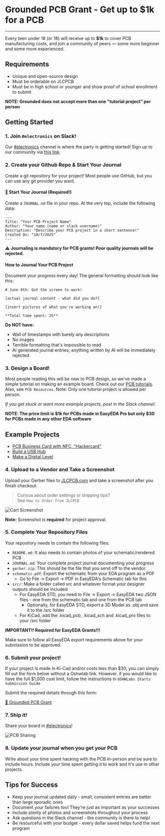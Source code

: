 # Grounded PCB Grant - Get up to $1k for a PCB

---

Every teen under 18 (or 18) will receive up to **$1k** to cover PCB manufacturing costs, and join a community of peers — some more beginner and some more experienced.

## Requirements

- Unique and open-source design
- Must be orderable on JLCPCB
- Must be in high school or younger and show proof of school enrollment to submit

**NOTE: Grounded does not accept more than one "tutorial project" per person**

## Getting Started

### 1. Join `#electronics` on Slack!

Our [#electronics](https://hackclub.slack.com/archives/C0948RT0C1M) channel is where the party is getting started! Sign up to our community via [this link](https://hackclub.com/slack/?event=grounded).

### 2. Create your Github Repo & Start Your Journal

Create a git repository for your project! Most people use GitHub, but you can use any git provider you want.

#### 📝 Start Your Journal (Required!)

Create a `JOURNAL.md` file in your repo. At the very top, include the following data:

```
---
Title: "Your PCB Project Name"
Author: "Your name (name or slack username)"
Description: "Describe your PCB project in a short sentence!"
Created On: "10/7/2025"
---
```

⚠️ **Journaling is mandatory for PCB grants! Poor quality journals will be rejected.**

#### How to Journal Your PCB Project

Document your progress every day! The general formatting should look like this:

```
# June 8th: Got the screen to work!

[actual journal content - what did you do?]

[insert pictures of what you're working on!]

**Total time spent: 2h**
```

**Do NOT have:**
- Wall of timestamps with barely any descriptions
- No images
- Terrible formatting that's impossible to read
- AI generated journal entries; anything written by AI will be immediately rejected

### 3. Design a Board!

Most people reading this will be new to PCB design, so we've made a simple tutorial on making an example board. Check out our [PCB tutorials](https://jams.hackclub.com/tag/pcb). Also, see `PCB Resources`. Note: Only one tutorial project is allowed per person.

*If you get stuck or want more example projects, post in the Slack channel.*

**NOTE: The price limit is $1k for PCBs made in EasyEDA Pro but only $30 for PCBs made in any other EDA software**

## Example Projects

- [PCB Business Card with NFC, "Hackercard"](https://jams.hackclub.com/jam/hacker-card)
- [Build a USB Hub](https://jams.hackclub.com/batch/usb-hub)
- [Make a Digital Level](https://jams.hackclub.com/batch/sparkletilt-pcb)

### 4. Upload to a Vendor and Take a Screenshot

Upload your Gerber files to [JLCPCB.com](https://jlcpcb.com/) and take a screenshot after you finish checkout.

> Curious about order settings or shipping tips?  
> See `How to Order from JLCPCB`

![Cart Screenshot](https://hc-cdn.hel1.your-objectstorage.com/s/v3/51761af33c599ad46040b56176a516b543293c64_cart__1_.png)

**Note:** Screenshot is **required** for project approval.

### 5. Complete Your Repository Files

Your repository needs to contain the following files:

- `README.md`: It also needs to contain photos of your schematic/rendered PCB
- `JOURNAL.md`: Your complete project journal documenting your progress
- `gerber.zip`: This should be the file that you send off to the vendor
- `schematic.pdf`: Export the schematic from your EDA program as a PDF
  - Go to File → Export → PDF in EasyEDA's Schematic tab for this
- `src/`: Make a folder called src and whatever format your designer outputs should be included
  - For EasyEDA STD, you need to File → Export → EasyEDA two JSON files - one from the schematic tab and one from the PCB tab
    - Optionally, for EasyEDA STD, export a 3D Model as .obj and save it to the /src folder
  - For KiCad, add the .kicad_pcb, .kicad_sch and .kicad_pro files to your /src folder

**IMPORTANT!! Required for EasyEDA Grants!!!**

Make sure to follow all EasyEDA export requirements above for your submission to be approved.

### 6. Submit your project!

If your project is made in Ki-Cad and/or costs less than $30, you can simply fill out the form below without a Oshwlab link. However, if you would like to have the full $1,000 cost limit, follow the instructions in `OSHWLabs Starts Submission Guide`

Submit the required details through this form:

[🔗 Grounded PCB Grant](https://forms.hackclub.com/grounded)

### 7. Ship it!

Share your board in [#electronics](https://hackclub.slack.com/archives/C056AMWSFKJ)!

![PCB Sharing](https://hc-cdn.hel1.your-objectstorage.com/s/v3/54d28c4e1c05457e39b2191c79389a7e550aad65_john-sharing-pcb.png)

### 8. Update your journal when you get your PCB

Write about your time spent hacking with the PCB in-person and be sure to include hours. Include your time spent getting it to work and it's use in other projects.

## Tips for Success

- Keep your journal updated daily - small, consistent entries are better than large sporadic ones
- Document your failures too! They're just as important as your successes
- Include plenty of photos and screenshots throughout your process
- Ask questions in the Slack channel - the community is there to help!
- Be resourceful with your budget - every dollar saved helps fund the next program
